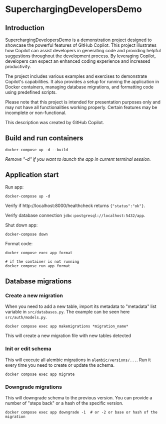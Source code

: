 # SuperchargingDevelopersDemo

## Introduction

SuperchargingDevelopersDemo is a demonstration project designed to showcase the powerful features of GitHub Copilot. This project illustrates how Copilot can assist developers in generating code and providing helpful suggestions throughout the development process. By leveraging Copilot, developers can expect an enhanced coding experience and increased productivity.

The project includes various examples and exercises to demonstrate Copilot's capabilities. It also provides a setup for running the application in Docker containers, managing database migrations, and formatting code using predefined scripts.

Please note that this project is intended for presentation purposes only and may not have all functionalities working properly. Certain features may be incomplete or non-functional.

This description was created by GitHub Copilot.

## Build and run containers
```
docker-compose up -d --build
```
_Remove "-d" if you want to launch the app in current terminal session._
## Application start
Run app:
```
docker-compose up -d
```

Verify if http://localhost:8000/healthcheck returns `{"status":"ok"}`. 

Verify database connection `jdbc:postgresql://localhost:5432/app`. 

Shut down app:
```
docker-compose down
```

Format code:
```
docker compose exec app format

# if the container is not running
docker compose run app format
```

## Database migrations
### Create a new migration
When you need to add a new table, import its metadata to "metadata" list variable in `src/databases.py`. 
The example can be seen here `src/auth/models.py`. 
```
docker compose exec app makemigrations *migration_name*
```
This will create a new migration file with new tables detected
### Init or edit schema
This will execute all alembic migrations in `alembic/versions/...`.
Run it every time you need to create or update the schema.
```
docker compose exec app migrate
```

### Downgrade migrations
This will downgrade schema to the previous version. You can provide a number of "steps back" 
or a hash of the specific version.
```
docker compose exec app downgrade -1  # or -2 or base or hash of the migration
```



